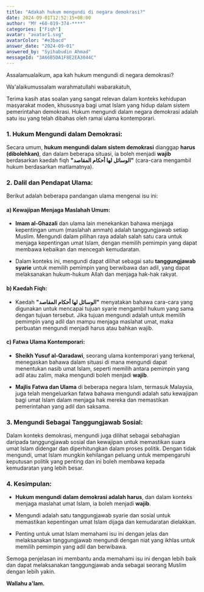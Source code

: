 ```yaml
---
title: "Adakah hukum mengundi di negara demokrasi?"
date: 2024-09-01T12:52:15+08:00
author: "MY +60-019-374-****"
categories: ["Fiqh"]
avatar: "avatar1.svg"
avatarColor: "#e3bacd"
answer_date: "2024-09-01"
answered_by: "Syihabudin Ahmad"
messageId: "3A66B5DA1F8E2EA3044C"
---
```


Assalamualaikum, apa kah hukum mengundi di negara demokrasi?

<!--more-->

Wa'alaikumussalam warahmatullahi wabarakatuh,

Terima kasih atas soalan yang sangat relevan dalam konteks kehidupan masyarakat moden, khususnya bagi umat Islam yang hidup dalam sistem pemerintahan demokrasi. Hukum mengundi dalam negara demokrasi adalah satu isu yang telah dibahas oleh ramai ulama kontemporari.

### 1. **Hukum Mengundi dalam Demokrasi:**

Secara umum, **hukum mengundi dalam sistem demokrasi** dianggap **harus (dibolehkan)**, dan dalam beberapa situasi, ia boleh menjadi **wajib** berdasarkan kaedah fiqh **"الوسائل لها أحكام المقاصد"** (cara-cara mengambil hukum berdasarkan matlamatnya).

### 2. **Dalil dan Pendapat Ulama:**

Berikut adalah beberapa pandangan ulama mengenai isu ini:

#### a) **Kewajipan Menjaga Maslahah Umum:**

- **Imam al-Ghazali** dan ulama lain menekankan bahawa menjaga kepentingan umum (maslahah ammah) adalah tanggungjawab setiap Muslim. Mengundi dalam pilihan raya adalah salah satu cara untuk menjaga kepentingan umat Islam, dengan memilih pemimpin yang dapat membawa kebaikan dan mencegah kemudaratan.
  
- Dalam konteks ini, mengundi dapat dilihat sebagai satu **tanggungjawab syarie** untuk memilih pemimpin yang berwibawa dan adil, yang dapat melaksanakan hukum-hukum Allah dan menjaga hak-hak rakyat.

#### b) **Kaedah Fiqh:**

- Kaedah **"الوسائل لها أحكام المقاصد"** menyatakan bahawa cara-cara yang digunakan untuk mencapai tujuan syarie mengambil hukum yang sama dengan tujuan tersebut. Jika tujuan mengundi adalah untuk memilih pemimpin yang adil dan mampu menjaga maslahat umat, maka perbuatan mengundi menjadi harus atau bahkan wajib.

#### c) **Fatwa Ulama Kontemporari:**

- **Sheikh Yusuf al-Qaradawi**, seorang ulama kontemporari yang terkenal, menegaskan bahawa dalam situasi di mana mengundi dapat menentukan nasib umat Islam, seperti memilih antara pemimpin yang adil atau zalim, maka mengundi boleh menjadi **wajib**.
  
- **Majlis Fatwa dan Ulama** di beberapa negara Islam, termasuk Malaysia, juga telah mengeluarkan fatwa bahawa mengundi adalah satu kewajipan bagi umat Islam dalam menjaga hak mereka dan memastikan pemerintahan yang adil dan saksama.

### 3. **Mengundi Sebagai Tanggungjawab Sosial:**

Dalam konteks demokrasi, mengundi juga dilihat sebagai sebahagian daripada tanggungjawab sosial dan kewajipan untuk memastikan suara umat Islam didengar dan diperhitungkan dalam proses politik. Dengan tidak mengundi, umat Islam mungkin kehilangan peluang untuk mempengaruhi keputusan politik yang penting dan ini boleh membawa kepada kemudaratan yang lebih besar.

### 4. **Kesimpulan:**

- **Hukum mengundi dalam demokrasi adalah harus**, dan dalam konteks menjaga maslahat umat Islam, ia boleh menjadi **wajib**.
  
- Mengundi adalah satu tanggungjawab syarie dan sosial untuk memastikan kepentingan umat Islam dijaga dan kemudaratan dielakkan.

- Penting untuk umat Islam memahami isu ini dengan jelas dan melaksanakan tanggungjawab mengundi dengan niat yang ikhlas untuk memilih pemimpin yang adil dan berwibawa.

Semoga penjelasan ini membantu anda memahami isu ini dengan lebih baik dan dapat melaksanakan tanggungjawab anda sebagai seorang Muslim dengan lebih yakin.

**Wallahu a'lam.**
